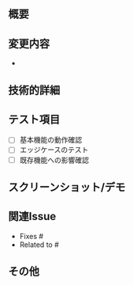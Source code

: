 ## 概要
<!-- 変更の概要を簡潔に記述してください -->

## 変更内容
<!-- 実装した機能や修正内容を箇条書きで記述してください -->
-

## 技術的詳細
<!-- 実装方法や技術的な判断について記述してください（必要に応じて） -->

## テスト項目
<!-- テスト内容をチェックリストで記載してください -->
- [ ] 基本機能の動作確認
- [ ] エッジケースのテスト
- [ ] 既存機能への影響確認

## スクリーンショット/デモ
<!-- 必要に応じて画面キャプチャやGIF等を添付してください -->

## 関連Issue
<!-- 関連するIssueがある場合は記載してください -->
- Fixes #
- Related to #

## その他
<!-- レビュアーへの注意事項やコメント等があれば記載してください -->